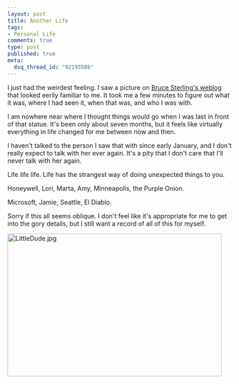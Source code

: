 ```yaml
--- 
layout: post
title: Another Life
tags: 
- Personal Life
comments: true
type: post
published: true
meta: 
  dsq_thread_id: "92193586"
---
```

I just had the weirdest feeling. I saw a picture on <a href="http://wiredblogs.tripod.com/sterling/index.blog?entry_id=314229">Bruce Sterling's weblog</a> that looked eerily familiar to me. It took me a few minutes to figure out what it was, where I had seen it, when that was, and who I was with.

  I am nowhere near where I thought things would go when I was last in front of that statue. It's been only about seven months, but it feels like virtually everything in life changed for me between now and then.

  I haven't talked to the person I saw that with since early January, and I don't really expect to talk with her ever again. It's a pity that I don't care that I'll never talk with her again.

  Life life life. Life has the strangest way of doing unexpected things to you.

  Honeywell, Lori, Marta, Amy, Minneapolis, the Purple Onion.

  Microsoft, Jamie, Seattle, El Diablo.

  Sorry if this all seems oblique. I don't feel like it's appropriate for me to get into the gory details, but I still want a record of all of this for myself.

  <img alt="LittleDude.jpg" src="http://wiredblogs.tripod.com/sterling/digicamdude.jpg" width="480" height="320" border="0" />
